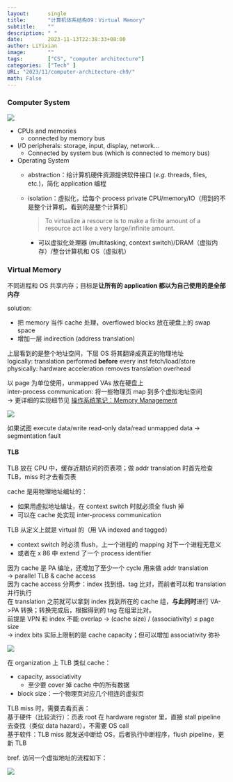 ```yaml
---
layout: 	 single
title:       "计算机体系结构09：Virtual Memory"
subtitle:    ""
description: " "
date:        2023-11-13T22:38:33+08:00
author: LiYixian
image:       ""
tags:        ["CS", "computer architecture"]
categories:  ["Tech" ]
URL: "2023/11/computer-architecture-ch9/"
math: False
---
```


### Computer System

![](/img/computer_system.png)

- CPUs and memories  
	- connected by memory bus
- I/O peripherals: storage, input, display, network...  
	- Connected by system bus (which is connected to memory bus)
- Operating System
	- abstraction：给计算机硬件资源提供软件接口 (*e.g.* threads, files, etc.)，简化 application 编程
	- isolation：虚拟化，给每个 process private CPU/memory/IO（用到的不是整个计算机，看到的是整个计算机）  
		> To virtualize a resource is to make a finite amount of a resource act like a very large/infinite amount.  
		
		- 可以虚拟化处理器 (multitasking, context switch)/DRAM（虚拟内存）/整台计算机和 OS（虚拟机）  
### Virtual Memory

不同进程和 OS 共享内存；目标是**让所有的 application 都以为自己使用的是全部内存**  

solution: 
- 把 memory 当作 cache 处理，overflowed blocks 放在硬盘上的 swap space  
- 增加一层 indirection (address translation)  

上层看到的是整个地址空间，下层 OS 将其翻译成真正的物理地址  
logically: translation performed **before** every inst fetch/load/store  
physically: hardware acceleration removes translation overhead  

以 page 为单位使用，unmapped VAs 放在硬盘上  
inter-process communication: 将一些物理页 map 到多个虚拟地址空间  
-> 更详细的实现细节见 [操作系统笔记：Memory Management](https://liyixian06.github.io/2023/10/operating-system-4.0/)  

![](/img/virtual_memory.png)

如果试图 execute data/write read-only data/read unmapped data -> segmentation fault  
#### TLB

TLB 放在 CPU 中，缓存近期访问的页表项；做 addr translation 时首先检查 TLB，miss 时才去看页表  

cache 是用物理地址编址的：  
- 如果用虚拟地址编址，在 context switch 时就必须全 flush 掉
- 可以在 cache 处实现 inter-process communication

TLB 从定义上就是 virtual 的（用 VA indexed and tagged）  
- context switch 时必须 flush，上一个进程的 mapping 对下一个进程无意义  
- 或者在 x 86 中 extend 了一个 process identifier

因为 cache 是 PA 编址，还增加了至少一个 cycle 用来做 addr translation  
-> parallel TLB & cache access  
因为 cache access 分两步：index 找到组、tag 比对，而前者可以和 translation 并行执行  
在 translation 之前就可以拿到 index 找到所在的 cache 组，**与此同时**进行 VA->PA 转换；转换完成后，根据得到的 tag 在组里比对。  
前提是 VPN 和 index 不能 overlap -> (cache size) / (associativity) ≤ page size  
-> index bits 实际上限制的是 cache capacity；但可以增加 associativity 弥补  

![](/img/parallel_TLB_cache_access.png)

在 organization 上 TLB 类似 cache：  
- capacity, associativity
	- 至少要 cover 掉 cache 中的所有数据
- block size：一个物理页对应几个相连的虚拟页

TLB miss 时，需要去看页表：  
基于硬件（比较流行）：页表 root 在 hardware register 里，直接 stall pipeline 去查找（类似 data hazard），不需要 OS call  
基于软件：TLB miss 就发送中断给 OS，后者执行中断程序，flush pipeline，更新 TLB  

bref. 访问一个虚拟地址的流程如下：  

![](/img/访问虚拟地址的流程.png)
